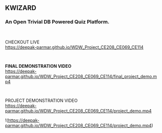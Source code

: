 ## **KWIZARD**
### An Open Trivial DB Powered Quiz Platform.
<br>

CHECKOUT LIVE<br>
https://deepak-parmar.github.io/WDW_Project_CE208_CE069_CE114

<br>

**FINAL DEMONSTRATION VIDEO**
<br>
https://deepak-parmar.github.io/WDW_Project_CE208_CE069_CE114/final_project_demo.mp4

<br>

PROJECT DEMONSTRATION VIDEO<br>
https://deepak-parmar.github.io/WDW_Project_CE208_CE069_CE114/project_demo.mp4


!(https://deepak-parmar.github.io/WDW_Project_CE208_CE069_CE114/project_demo.mp4)
